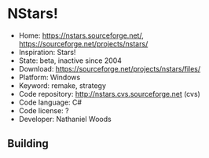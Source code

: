 # NStars!

- Home: https://nstars.sourceforge.net/, https://sourceforge.net/projects/nstars/
- Inspiration: Stars!
- State: beta, inactive since 2004
- Download: https://sourceforge.net/projects/nstars/files/
- Platform: Windows
- Keyword: remake, strategy
- Code repository: http://nstars.cvs.sourceforge.net (cvs)
- Code language: C#
- Code license: ?
- Developer: Nathaniel Woods

## Building
